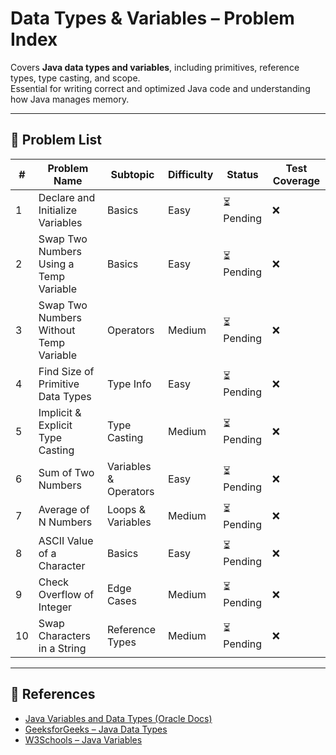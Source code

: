 # Data Types & Variables – Problem Index

Covers **Java data types and variables**, including primitives, reference types, type casting, and scope.  
Essential for writing correct and optimized Java code and understanding how Java manages memory.

---

## 📌 Problem List

| # | Problem Name | Subtopic | Difficulty | Status | Test Coverage |
|---|--------------|----------|------------|--------|---------------|
| 1 | Declare and Initialize Variables | Basics | Easy | ⏳ Pending | ❌ |
| 2 | Swap Two Numbers Using a Temp Variable | Basics | Easy | ⏳ Pending | ❌ |
| 3 | Swap Two Numbers Without Temp Variable | Operators | Medium | ⏳ Pending | ❌ |
| 4 | Find Size of Primitive Data Types | Type Info | Easy | ⏳ Pending | ❌ |
| 5 | Implicit & Explicit Type Casting | Type Casting | Medium | ⏳ Pending | ❌ |
| 6 | Sum of Two Numbers | Variables & Operators | Easy | ⏳ Pending | ❌ |
| 7 | Average of N Numbers | Loops & Variables | Medium | ⏳ Pending | ❌ |
| 8 | ASCII Value of a Character | Basics | Easy | ⏳ Pending | ❌ |
| 9 | Check Overflow of Integer | Edge Cases | Medium | ⏳ Pending | ❌ |
| 10 | Swap Characters in a String | Reference Types | Medium | ⏳ Pending | ❌ |

---

## 🔗 References

- [Java Variables and Data Types (Oracle Docs)](https://docs.oracle.com/javase/tutorial/java/nutsandbolts/datatypes.html)
- [GeeksforGeeks – Java Data Types](https://www.geeksforgeeks.org/data-types-in-java/)
- [W3Schools – Java Variables](https://www.w3schools.com/java/java_variables.asp)
